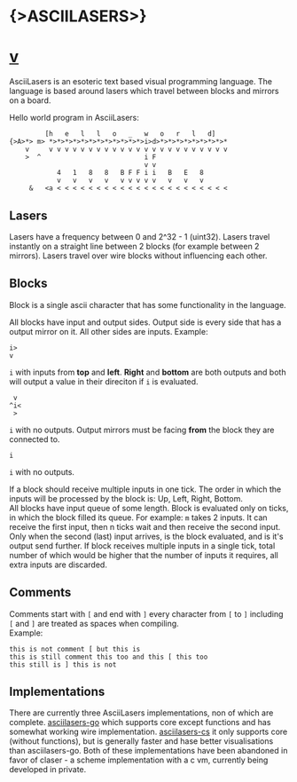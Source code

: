 </div>
<div class="main-header">
  <h1 class="main-header">{>ASCIILASERS>}</h1>
  <h1 class="main-header"><a class="arrow" href="#content-start">v</a></h1>
</div>
<div class="content" id="content">

<span id="content-start" />

AsciiLasers is an esoteric text based visual programming language. The language
is based around lasers which travel between blocks and mirrors on a board.

Hello world program in AsciiLasers:

```
         [h   e   l   l   o   _   w   o   r   l   d]
{>A>*> m> *>*>*>*>*>*>*>*>*>*>*>*>i>d>*>*>*>*>*>*>*>*>*
    v     v v v v v v v v v v v v v v v v v v v v v v v
    >  ^                          i F
                                  v v
            4   1   8   8   B F F i i   B   E   8
            v   v   v   v   v v v v v   v   v   v
     &   <a < < < < < < < < < < < < < < < < < < < < < <
```

## Lasers
Lasers have a frequency between 0 and 2^32 - 1 (uint32).
Lasers travel instantly on a straight line between 2 blocks (for example between 2 mirrors).
Lasers travel over wire blocks without influencing each other.

## Blocks
Block is a single ascii character that has some functionality in the language.  
  
All blocks have input and output sides. Output side is every side that has a output mirror on it. All other sides are inputs.
Example:

```
i>
v
```

`i` with inputs from **top** and **left**. **Right** and **bottom** are both outputs and both will output a value in their direciton if `i` is evaluated.  

```
 v
^i<
 >
```

`i` with no outputs. Output mirrors must be facing **from** the block they are connected to.

```
i
```

`i` with no outputs.  
  
If a block should receive multiple inputs in one tick. The order in which the inputs will be processed by the block is: Up, Left, Right, Bottom.  
All blocks have input queue of some length. Block is evaluated only on ticks, in which the block filled its queue. For example: `m` takes 2 inputs. It can receive the first input, then n ticks wait and then receive the second input. Only when the second (last) input arrives, is the block evaluated, and is it's output send further. If block receives multiple inputs in a single tick, total number of which would be higher that the number of inputs it requires, all extra inputs are discarded.  

## Comments
Comments start with `[` and end with `]` every character from `[` to `]` including `[` and `]` are treated as spaces when compiling.  
Example:
```
this is not comment [ but this is
this is still comment this too and this [ this too
this still is ] this is not
```

## Implementations

There are currently three AsciiLasers implementations, non of which are complete.
[asciilasers-go](https://github.com/marekmaskarinec/asciilasers-go) which supports
core except functions and has somewhat working wire implementation. [asciilasers-cs](https://github.com/asciilasers-cs/asciilasers-cs) it only supports core (without functions),
but is generally faster and hase better visualisations than asciilasers-go.
Both of these implementations have been abandoned in favor of claser - a scheme
implementation with a c vm, currently being developed in private.

